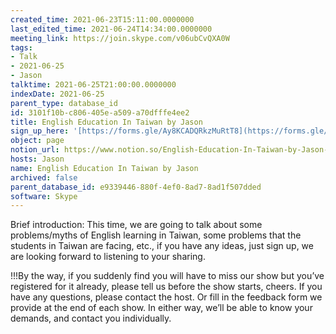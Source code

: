 ```yaml
---
created_time: 2021-06-23T15:11:00.0000000
last_edited_time: 2021-06-24T14:34:00.0000000
meeting_link: https://join.skype.com/v06ubCvQXA0W
tags:
- Talk
- 2021-06-25
- Jason
talktime: 2021-06-25T21:00:00.0000000
indexDate: 2021-06-25
parent_type: database_id
id: 3101f10b-c806-405e-a509-a70dfffe4ee2
title: English Education In Taiwan by Jason
sign_up_here: '[https://forms.gle/Ay8KCADQRkzMuRtT8](https://forms.gle/Ay8KCADQRkzMuRtT8)'
object: page
notion_url: https://www.notion.so/English-Education-In-Taiwan-by-Jason-3101f10bc806405ea509a70dfffe4ee2
hosts: Jason
name: English Education In Taiwan by Jason
archived: false
parent_database_id: e9339446-880f-4ef0-8ad7-8ad1f507dded
software: Skype
---
```




Brief introduction: This time, we are going to talk about some problems/myths of English learning in Taiwan, some problems that the students in Taiwan are facing, etc., if you have any ideas, just sign up, we are looking forward to listening to your sharing.

!!!By the way, if you suddenly find you will have to miss our show but you’ve registered for it already, please tell us before the show starts, cheers.
If you have any questions, please contact the host. Or fill in the feedback form we provide at the end of each show. In either way, we’ll be able to know your demands, and contact you individually.

